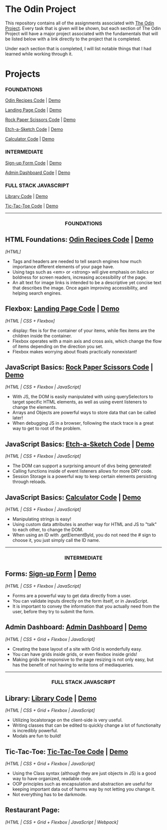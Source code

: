 # The Odin Project

This repository contains all of the assignments associated with [The Odin Project](https://www.theodinproject.com/). Every task that is given will be shown, but each section of The Odin Project will have a major project associated with the fundamentals that will be listed below with a link directly to the project that is completed.

Under each section that is completed, I will list notable things that I had learned while working through it.

# Projects

### FOUNDATIONS
[Odin Recipes Code](https://github.com/cmRingmaker/The-Odin-Project/tree/main/Foundations/odin-recipes) | [Demo](https://cmringmaker.github.io/The-Odin-Project/Foundations/odin-recipes/)

[Landing Page Code](https://github.com/cmRingmaker/The-Odin-Project/tree/main/Foundations/landing-page) | [Demo](https://cmringmaker.github.io/The-Odin-Project/Foundations/landing-page/)

[Rock Paper Scissors Code](https://github.com/cmRingmaker/The-Odin-Project/tree/main/Foundations/rock-paper-scissors) | [Demo](https://cmringmaker.github.io/The-Odin-Project/Foundations/rock-paper-scissors/)

[Etch-a-Sketch Code](https://github.com/cmRingmaker/The-Odin-Project/tree/main/Foundations/etch-a-sketch) | [Demo](https://cmringmaker.github.io/The-Odin-Project/Foundations/etch-a-sketch/)

[Calculator Code](https://github.com/cmRingmaker/The-Odin-Project/tree/main/Foundations/calculator) | [Demo](https://cmringmaker.github.io/The-Odin-Project/Foundations/calculator/)

### INTERMEDIATE
[Sign-up Form Code](https://github.com/cmRingmaker/The-Odin-Project/tree/main/Intermediate/sign-up-form) | [Demo](https://cmringmaker.github.io/The-Odin-Project/Intermediate/sign-up-form/)

[Admin Dashboard Code](https://github.com/cmRingmaker/The-Odin-Project/tree/main/Intermediate/admin-dashboard) | [Demo](https://cmringmaker.github.io/The-Odin-Project/Intermediate/admin-dashboard/)

### FULL STACK JAVASCRIPT
[Library Code](https://github.com/cmRingmaker/The-Odin-Project/tree/main/Full%20Stack%20JavaScript/JavaScript/library) | [Demo](https://cmringmaker.github.io/The-Odin-Project/Full%20Stack%20JavaScript/JavaScript/library/)

[Tic-Tac-Toe Code](https://github.com/cmRingmaker/The-Odin-Project/tree/main/Full%20Stack%20JavaScript/JavaScript/tic-tac-toe) | [Demo](https://cmringmaker.github.io/The-Odin-Project/Full%20Stack%20JavaScript/JavaScript/tic-tac-toe/)

---
### <p align='center'>FOUNDATIONS</p>

## HTML Foundations: [Odin Recipes Code](https://github.com/cmRingmaker/The-Odin-Project/tree/main/Foundations/odin-recipes) | [Demo](https://cmringmaker.github.io/The-Odin-Project/Foundations/odin-recipes/)
*[HTML]*
- Tags and headers are needed to tell search engines how much importance different elements of your page have.
- Using tags such as \<em> or \<strong> will give emphasis on italics or boldness for screen readers, increasing accessibility of the page.
- An alt text for image links is intended to be a descriptive yet concise text that describes the image. Once again improving accessibility, and helping search engines.

## Flexbox: [Landing Page Code](https://github.com/cmRingmaker/The-Odin-Project/tree/main/Foundations/landing-page) | [Demo](https://cmringmaker.github.io/The-Odin-Project/Foundations/landing-page/)
*[HTML | CSS + Flexbox]*

- display: flex is for the container of your items, while flex items are the children inside the container.
- Flexbox operates with a main axis and cross axis, which change the flow of items depending on the direction you set.
- Flexbox makes worrying about floats practically nonexistant!

## JavaScript Basics: [Rock Paper Scissors Code](https://github.com/cmRingmaker/The-Odin-Project/tree/main/Foundations/rock-paper-scissors) | [Demo](https://cmringmaker.github.io/The-Odin-Project/Foundations/rock-paper-scissors/)
*[HTML | CSS + Flexbox | JavaScript]*

- With JS, the DOM is easily manipulated with using querySelectors to target specific HTML elements, as well as using event listeners to change the elements.
- Arrays and Objects are powerful ways to store data that can be called later!
- When debugging JS in a browser, following the stack trace is a great way to get to root of the problem.

## JavaScript Basics: [Etch-a-Sketch Code](https://github.com/cmRingmaker/The-Odin-Project/tree/main/Foundations/etch-a-sketch) | [Demo](https://cmringmaker.github.io/The-Odin-Project/Foundations/etch-a-sketch/)
*[HTML | CSS + Flexbox | JavaScript]*

- The DOM can support a surprising amount of divs being generated!
- Calling functions inside of event listeners allows for more DRY code.
- Session Storage is a powerful way to keep certain elements persisting through reloads.

## JavaScript Basics: [Calculator Code](https://github.com/cmRingmaker/The-Odin-Project/tree/main/Foundations/calculator) | [Demo](https://cmringmaker.github.io/The-Odin-Project/Foundations/calculator/)
*[HTML | CSS + Flexbox | JavaScript]*

- Manipulating strings is easy!
- Using custom data attributes is another way for HTML and JS to "talk" to each other, to change the DOM.
- When using an ID with .getElementById, you do not need the # sign to choose it, you just simply call the ID name.

---
### <p align='center'>INTERMEDIATE</p>

## Forms: [Sign-up Form](https://github.com/cmRingmaker/The-Odin-Project/tree/main/Intermediate/sign-up-form) | [Demo](https://cmringmaker.github.io/The-Odin-Project/Intermediate/sign-up-form/)
*[HTML | CSS + Flexbox | JavaScript]*

- Forms are a powerful way to get data directly from a user.
- You can validate inputs directly on the form itself, or in JavaScript.
- It is important to convey the information that you actually need from the user, before they try to submit the form.

## Admin Dashboard: [Admin Dashboard](https://github.com/cmRingmaker/The-Odin-Project/tree/main/Intermediate/admin-dashboard) | [Demo](https://cmringmaker.github.io/The-Odin-Project/Intermediate/admin-dashboard/)
*[HTML | CSS + Grid + Flexbox | JavaScript]*

- Creating the base layout of a site with Grid is wonderfully easy.
- You can have grids inside grids, or even flexbox inside grids!
- Making grids be responsive to the page resizing is not only easy, but has the benefit of not having to write tons of mediaqueries.

---
### <p align='center'>FULL STACK JAVASCRIPT</p>

## Library: [Library Code](https://github.com/cmRingmaker/The-Odin-Project/tree/main/Full%20Stack%20JavaScript/JavaScript/library) | [Demo](https://cmringmaker.github.io/The-Odin-Project/Full%20Stack%20JavaScript/JavaScript/library/)
*[HTML | CSS + Grid + Flexbox | JavaScript]*

- Utilizing localstorage on the client-side is very useful.
- Writing classes that can be edited to quickly change a lot of functionalty is incredibly powerful.
- Modals are fun to build!

## Tic-Tac-Toe: [Tic-Tac-Toe Code](https://github.com/cmRingmaker/The-Odin-Project/tree/main/Full%20Stack%20JavaScript/JavaScript/tic-tac-toe) | [Demo](https://cmringmaker.github.io/The-Odin-Project/Full%20Stack%20JavaScript/JavaScript/tic-tac-toe/)
*[HTML | CSS + Grid + Flexbox | JavaScript]*

- Using the Class syntax (although they are just objects in JS) is a good way to have organized, readable code.
- OOP principles such as encapsulation and abstraction are useful for keeping important data out of harms way by not letting you change it.
- Not everything has to be darkmode.

## Restaurant Page:
*[HTML | CSS + Grid + Flexbox | JavaScript | Webpack]*
